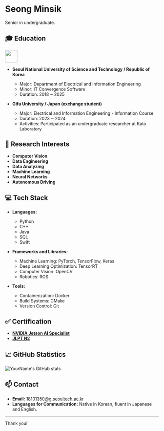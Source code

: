 # Seong Minsik
Senior in undergraduate.
## 🎓 Education
<img src="https://github.com/minvamos/minvamos/assets/122091776/cb3291ff-9ad6-4d38-966a-d63c6261ec5d" height="40">

- **Seoul National University of Science and Technology / Republic of Korea**
  - Major: Department of Electrical and Information Engineering
  - Minor: IT Convergence Software
  - Duration: 2018 ~ 2025

- **Gifu University / Japan (exchange student)**
  - Major: Electrical and Information Engineering - Information Course
  - Duration: 2023 ~ 2024
  - Activities: Participated as an undergraduate researcher at Kato Laboratory

## 🧳 Research Interests
- **Computer Vision**
- **Data Engineering**
- **Data Analyzing**
- **Machine Learning**
- **Neural Networks**
- **Autonomous Driving**


## 💻 Tech Stack
- **Languages:** 
  - Python
  - C++
  - Java
  - SQL
  - Swift

- **Frameworks and Libraries:** 
  - Machine Learning: PyTorch, TensorFlow, Keras
  - Deep Learning Optimization: TensorRT
  - Computer Vision: OpenCV
  - Robotics: ROS

- **Tools:** 
  - Containerization: Docker
  - Build Systems: CMake
  - Version Control: Git

## ✅ Certification
- [**NVIDIA Jetson AI Specialist**](https://developer.nvidia.com/embedded/learn/jetson-ai-certification-programs)
- [**JLPT N2**](https://www.jlpt.jp/e/about/levelsummary.html)

## 📈 GitHub Statistics
![YourName's GitHub stats](https://github-readme-stats.vercel.app/api?username=minvamos&show_icons=true&theme=radical)


## 📫 Contact
- **Email:** 18101350@g.seoultech.ac.kr
- **Languages for Communication:** Native in Korean, fluent in Japanese and English.
---

Thank you!
